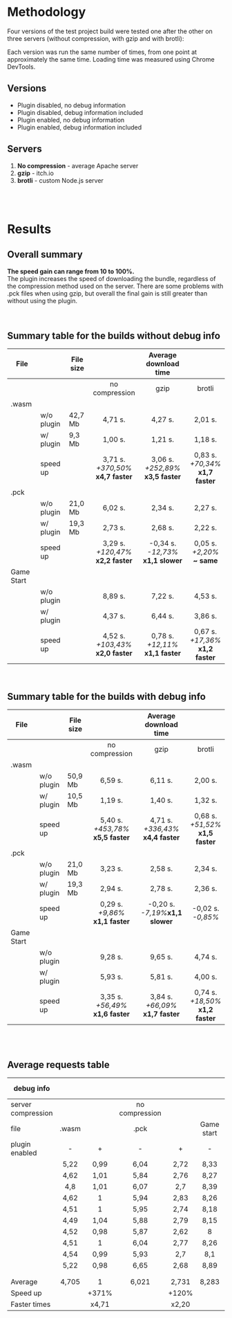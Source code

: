 # Methodology

Four versions of the test project build were tested one after the other on three servers (without compression, with gzip and with brotli):

Each version was run the same number of times, from one point at approximately the same time. Loading time was measured using Chrome DevTools.

## Versions

- Plugin disabled, no debug information
- Plugin disabled, debug information included
- Plugin enabled, no debug information
- Plugin enabled, debug information included

## Servers

1. **No compression** - average Apache server
2. **gzip** - itch.io
3. **brotli** - custom Node.js server

<br/>
<br/>

# Results

## Overall summary

**The speed gain can range from 10 to 100%.**
<br/>
The plugin increases the speed of downloading the bundle, regardless of the compression method used on the server. There are some problems with .pck files when using gzip, but overall the final gain is still greater than without using the plugin.

<br/>

## Summary table for the builds without debug info
					
| File || File size || Average download time	||
|---|-|---|:-:|:-:|:-:|
||||no compression | gzip | brotli
|.wasm
|| w/o plugin | 42,7 Mb | 4,71 s. | 4,27 s. | 2,01 s.
|| w/ plugin | 9,3 Mb | 1,00 s. | 1,21 s. | 1,18 s.
|| speed up|| 3,71 s.<br/>_+370,50%_<br/>**x4,7 faster** | 3,06 s.<br/>_+252,89%_<br/>**x3,5 faster** | 0,83 s.<br/>_+70,34%_<br/>**x1,7 faster** |
|.pck					
|| w/o plugin | 21,0 Mb | 6,02 s. | 2,34 s. | 2,27 s.
|| w/ plugin | 19,3 Mb | 2,73 s. | 2,68 s. | 2,22 s.
|| speed up	|| 3,29 s.<br/>_+120,47%_<br/>**x2,2 faster** | -0,34 s.<br/>_-12,73%_<br/>**x1,1 slower** | 0,05 s.<br/>_+2,20%_<br/>**~ same** |
| Game Start					
|| w/o plugin || 8,89 s. | 7,22 s. | 4,53 s.
|| w/ plugin || 4,37 s. | 6,44 s. | 3,86 s.
|| speed up || 4,52 s.<br/>_+103,43%_<br/>**x2,0 faster** |	0,78 s.<br/>_+12,11%_<br/>**x1,1 faster** | 0,67 s.<br/>_+17,36%_<br/>**x1,2 faster** |

<br/>

## Summary table for the builds with debug info
					
| File || File size || Average download time	||
|---|-|---|:-:|:-:|:-:|
||||no compression | gzip | brotli
|.wasm
|| w/o plugin | 50,9 Mb | 6,59 s. | 6,11 s. | 2,00 s.
|| w/ plugin | 10,5 Mb | 1,19 s. | 1,40 s. | 1,32 s.
|| speed up || 5,40 s.<br/>_+453,78%_<br/>**x5,5 faster** | 4,71 s.<br/>_+336,43%_<br/>**x4,4 faster** | 0,68 s.<br/>_+51,52%_<br/>**x1,5 faster** |
|.pck					
|| w/o plugin | 21,0 Mb | 3,23 s. | 2,58 s. | 2,34 s.
|| w/ plugin | 19,3 Mb | 2,94 s. | 2,78 s. | 2,36 s.
|| speed up || 0,29 s.<br/>_+9,86%_<br/>**x1,1 faster** |-0,20 s.<br/>_-7,19%_**x1,1 slower** |-0,02 s.<br/>_-0,85%_|**~ same**|
| Game Start					
|| w/o plugin || 9,28 s. | 9,65 s. | 4,74 s.
|| w/ plugin || 5,93 s. | 5,81 s. | 4,00 s.
|| speed up || 3,35 s.<br/>_+56,49%_<br/>**x1,6 faster** | 3,84 s.<br/>_+66,09%_<br/>**x1,7 faster** |0,74 s.<br/>_+18,50%_<br/>**x1,2 faster** |

<br/>
<br/>

## Average requests table

| debug info|||||||||w/o debug||||||||||||||||||with debug ||||||||||
| - | :-: | :-: | :-: | :-: | :-: | :-: | :-: | :-: | :-: | :-: | :-: | :-: | :-: | :-: | :-: | :-: | :-: | :-: | :-: | :-: | :-: | :-: | :-: | :-: | :-: | :-: | :-: | :-: | :-: | :-: | :-: | :-: | :-: | :-: | :-: | :-: |
| server compression|||no compression||||||gzip||||||brotli||||||no compression||||||gzip||||||brotli||||
| file | .wasm || .pck || Game start || .wasm || .pck || Game start || .wasm || .pck || Game start || .wasm || .pck || Game start || .wasm || .pck || Game start || .wasm || .pck || Game start ||
| plugin enabled | \- | \+ | \- | \+ | \- | \+ | \- | \+ | \- | \+ | \- | \+ | \- | \+ | \- | \+ | \- | \+ | \- | \+ | \- | \+ | \- | \+ | \- | \+ | \- | \+ | \- | \+ | \- | \+ | \- | \+ | \- | \+ |
| | 5,22 | 0,99 | 6,04 | 2,72 | 8,33 | 5,43 | 4,5 | 1,55 | 2,42 | 2,87 | 7,69 | 5,5 | 2,13 | 1,1 | 2,53 | 2,12 | 4,9 | 3,76 | 5,41 | 1,42 | 6,67 | 3,28 | 9,28 | 5,06 | 5,88 | 1,37 | 2,45 | 2,75 | 9,25 | 5,95 | 2,09 | 1,31 | 2,35 | 2,35 | 4,93 | 4,07
| | 4,62 | 1,01 | 5,84 | 2,76 | 8,27 | 5,47 | 5,11 | 1,18 | 2,32 | 2,61 | 9,29 | 6,09 | 2,06 | 1,1 | 2,39 | 2,17 | 3,55 | 2,82 | 5,36 | 1,18 | 6,64 | 2,99 | 9,33 | 6 | 6,04 | 1,4 | 2,31 | 2,79 | 9,08 | 5,77 | 2,29 | 1,23 | 2,51 | 2,34 | 5,15 | 5,19
| | 4,8 | 1,01 | 6,07 | 2,7 | 8,39 | 5,53 | 5,6 | 1,15 | 2,32 | 2,66 | 8,77 | 5,36 | 1,72 | 1,4 | 2,06 | 2,43 | 4,32 | 4,12 | 5,39 | 1,21 | 6,68 | 3,41 | 9,15 | 7,34 | 5,72 | 1,37 | 2,32 | 2,76 | 9,07 | 5,74 | 2,08 | 1,23 | 2,39 | 2,3 | 4,93 | 5,24
| | 4,62 | 1 | 5,94 | 2,83 | 8,26 | 5,49 | 6,3 | 1,19 | 2,24 | 2,72 | 9,8 | 5,48 | 1,94 | 1,38 | 2,3 | 2,41 | 3,5 | 4,06 | 5,29 | 1,16 | 6,61 | 2,91 | 9,13 | 4,61 | 5,63 | 1,43 | 2,42 | 2,76 | 8,9 | 5,77 | 2,04 | 1,31 | 2,38 | 2,36 | 4,86 | 5,31
| | 4,51 | 1 | 5,95 | 2,74 | 8,18 | 5,46 | 5,26 | 1,16 | 2,37 | 2,65 | 9,42 | 5,48 | 1,82 | 1,09 | 2,17 | 2,22 | 4,4 | 4,92 | 5,38 | 1,14 | 6,66 | 2,93 | 9,18 | 4,75 | 5,79 | 1,47 | 2,29 | 2,75 | 9,71 | 5,78 | 2,11 | 1,4 | 2,56 | 2,53 | 5,01 | 4,29
| | 4,49 | 1,04 | 5,88 | 2,79 | 8,15 | 4,64 | 4,88 | 1,26 | 2,32 | 2,67 | 7,77 | 6,3 | 1,95 | 1,15 | 2,28 | 2,17 | 4,46 | 4 | 5,44 | 1,12 | 6,68 | 2,9 | 9,19 | 4,59 | 5,98 | 1,37 | 2,36 | 2,74 | 9,16 | 5,74 | 2,07 | 1,3 | 2,37 | 2,41 | 4,84 | 4,16
| | 4,52 | 0,98 | 5,87 | 2,62 | 8 | 4,32 | 4,57 | 1,19 | 2,33 | 2,69 | 7,98 | 6,01 | 1,76 | 1,11 | 2,12 | 2,14 | 3,31 | 3,74 | 5,91 | 1,13 | 6,6 | 2,95 | 9,17 | 5,97 | 5,56 | 1,48 | 2,43 | 2,86 | 8,66 | 5,89 | 1,97 | 1,35 | 2,33 | 2,36 | 4,79 | 4,05
| | 4,51 | 1 | 6,04 | 2,77 | 8,26 | 4,48 | 5,54 | 1,16 | 2,27 | 2,63 | 8,43 | 5,58 | 2,01 | 1,12 | 2,35 | 2,18 | 4,57 | 4,78 | 5,4 | 1,12 | 6,66 | 2,99 | 9,79 | 5,94 | 6,38 | 1,47 | 2,36 | 2,79 | 9,4 | 5,81 | 2,15 | 1,33 | 2,38 | 2,38 | 4,88 | 5,34
| | 4,54 | 0,99 | 5,93 | 2,7 | 8,1 | 5,44 | 4,41 | 1,19 | 2,38 | 2,66 | 7,2 | 5,44 | 1,71 | 1,16 | 2,15 | 2,19 | 4,34 | 3,84 | 5,3 | 1,14 | 6,57 | 2,91 | 9,18 | 5,84 | 6,06 | 1,62 | 2,38 | 2,82 | 9,24 | 5,78 | 2,28 | 1,47 | 2,63 | 2,54 | 4,09 | 4,21
| | 5,22 | 0,98 | 6,65 | 2,68 | 8,89 | 4,37 | 4,27 | 1,21 | 2,41 | 2,63 | 7,22 | 6,44 | 2,01 | 1,18 | 2,37 | 2,2 | 4,53 | 3,86 | 6,59 | 1,19 | 3,23 | 2,94 | 9,28 | 5,93 | 6,11 | 1,4 | 2,58 | 2,78 | 9,65 | 5,81 | 2 | 1,32 | 2,34 | 2,36 | 4,74 | 4 |				
||||||||||||||||||||||||||||||||||||||
||||||||||||||||||||||||||||||||||||||
| Average |4,705|1|6,021|2,731|8,283|5,063|5,044|1,224|2,338|2,679|8,357|5,768|1,911|1,179|2,272|2,223|4,188|3,99|5,547|1,181|6,3|3,021|9,268|5,603|5,915|1,438|2,39|2,78|9,212|5,804|2,108|1,325|2,424|2,393|4,822|4,586
| Speed up ||+371%||+120%||+64%||+312%||-13%||+45%||+62%||+2%||+5%||+370%||+109%||+65%||+311%||-14%||+59%||+59%||+1%||+5%|
| Faster times ||x4,71||x2,20||x1,64||x4,12||x0,87||x1,45||x1,62||x1,02||x1,05||x4,70||x2,09||x1,65||x4,11||x0,86||x1,59||x1,59||x1,01||x1,05	
